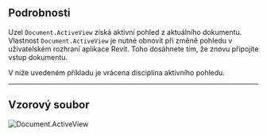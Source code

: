 ## Podrobnosti
Uzel `Document.ActiveView` získá aktivní pohled z aktuálního dokumentu. Vlastnost `Document.ActiveView` je nutné obnovit při změně pohledu v uživatelském rozhraní aplikace Revit. Toho dosáhnete tím, že znovu připojíte vstup dokumentu.

V níže uvedeném příkladu je vrácena disciplína aktivního pohledu.
___
## Vzorový soubor

![Document.ActiveView](./Revit.Application.Document.ActiveView_img.jpg)
